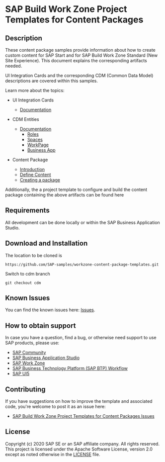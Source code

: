 


# SAP Build Work Zone Project Templates for Content Packages

## Description

These content package samples provide information about how to create custom content for SAP Start and for SAP Build Work Zone Standard (New Site Experience). This document explains the corresponding artifacts needed. 

UI Integration Cards and the corresponding CDM (Common Data Model) descriptions are covered within this samples.

Learn more about the topics:
- UI Integration Cards
  - [Documentation](./docs/cards/introduction.md)
  
- CDM Entities
  - [Documentation](./docs/cdm/introduction.md)
    - [Roles](./docs/cdm/introduction.md#role)
    - [Spaces](./docs/cdm/introduction.md#space)
    - [WorkPage](./docs/cdm/introduction.md#workpage)
    - [Business App](./docs/cdm/introduction.md#business-app)

- Content Package 
  - [Introduction](./docs/content-package/introduction.md)
  - [Define Content](./docs/content-package/introduction.md#defining-content-contentjson)
  - [Creating a package](./docs/content-package/introduction.md#creation-of-the-content-package)

Additionally, the a project template to configure and build the content package containing the above artifacts can be found here

## Requirements

All development can be done locally or within the SAP Business Application Studio.

## Download and Installation

The location to be cloned is

```
https://github.com/SAP-samples/workzone-content-package-templates.git
```
Switch to cdm branch
```
git checkout cdm
```

## Known Issues

You can find the known issues here: [Issues](https://github.com/SAP-samples/workzone-content-package-templates/issues).

## How to obtain support

In case you have a question, find a bug, or otherwise need support to use SAP products, please use:

- [SAP Community](https://community.sap.com/)
- [SAP Business Application Studio](https://help.sap.com/viewer/product/SAP%20Business%20Application%20Studio/Cloud/en-US)
- [SAP Work Zone](https://help.sap.com/viewer/fec5ca6e3229418f84a932c745cbe985/Cloud/en-US)
- [SAP Business Technology Platform (SAP BTP) Workflow](https://help.sap.com/viewer/product/WORKFLOW_SERVICE/Cloud/en-US)
- [SAP UI5](https://help.sap.com/viewer/product/SAPUI5/External/en-US)

## Contributing

If you have suggestions on how to improve the template and associated code, you're welcome to post it as an issue here:

- [SAP Build Work Zone Project Templates for Content Packages Issues](https://github.com/SAP-samples/workzone-content-package-templates/issues)

## License

Copyright (c) 2020 SAP SE or an SAP affiliate company. All rights reserved. This project is licensed under the Apache Software License, version 2.0 except as noted otherwise in the [LICENSE](LICENSES/Apache-2.0.txt) file.
